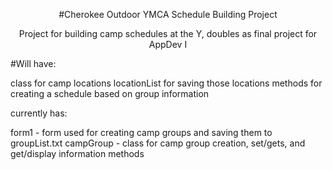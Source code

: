 <p align="center">#Cherokee Outdoor YMCA Schedule Building Project</p>
<p align="center">Project for building camp schedules at the Y, doubles as final project for AppDev I</p>
<p>
#Will have:

  class for camp locations
  locationList for saving those locations
  methods for creating a schedule based on group information

currently has:

  form1 - form used for creating camp groups and saving them to groupList.txt
  campGroup - class for camp group creation, set/gets, and get/display information methods
